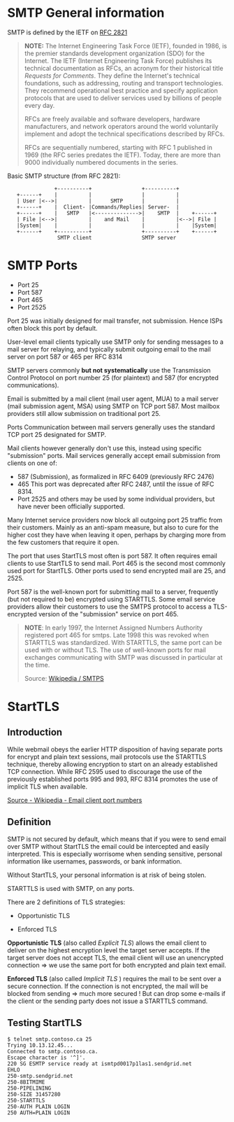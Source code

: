# SMTP General information

SMTP is defined by the IETF on [RFC 2821](https://www.ietf.org/rfc/rfc2821.txt)

>**NOTE:** The Internet Engineering Task Force (IETF), founded in 1986, is the premier standards development organization (SDO) for the Internet. The IETF (Internet Engineering Task Force) publishes its technical documentation as RFCs, an acronym for their historical title *Requests for Comments*. They define the Internet's technical foundations, such as addressing, routing and transport technologies. They recommend operational best practice and specify application protocols that are used to deliver services used by billions of people every day.
>
> RFCs are freely available and software developers, hardware manufacturers, and network operators around the world voluntarily implement and adopt the technical specifications described by RFCs.
>
> RFCs are sequentially numbered, starting with RFC 1 published in 1969 (the RFC series predates the IETF). Today, there are more than 9000 individually numbered documents in the series. 

Basic SMTP structure (from RFC 2821):

```
               +----------+                +----------+
   +------+    |          |                |          |
   | User |<-->|          |      SMTP      |          |
   +------+    |  Client- |Commands/Replies| Server-  |
   +------+    |   SMTP   |<-------------->|    SMTP  |    +------+
   | File |<-->|          |    and Mail    |          |<-->| File |
   |System|    |          |                |          |    |System|
   +------+    +----------+                +----------+    +------+
                SMTP client                SMTP server

```


# SMTP Ports

- Port 25
- Port 587
- Port 465
- Port 2525

Port 25 was initially designed for mail transfer, not submission. Hence ISPs often block this port by default.

User-level email clients typically use SMTP only for sending messages to a mail server for relaying, and typically submit outgoing email to the mail server on port 587 or 465 per RFC 8314

SMTP servers commonly **but not systematically** use the Transmission Control Protocol on port number 25 (for plaintext) and 587 (for encrypted communications).

Email is submitted by a mail client (mail user agent, MUA) to a mail server (mail submission agent, MSA) using SMTP on TCP port 587. Most mailbox providers still allow submission on traditional port 25.

Ports
Communication between mail servers generally uses the standard TCP port 25 designated for SMTP.

Mail clients however generally don't use this, instead using specific "submission" ports. Mail services generally accept email submission from clients on one of:

- 587 (Submission), as formalized in RFC 6409 (previously RFC 2476)
- 465 This port was deprecated after RFC 2487, until the issue of RFC 8314.
- Port 2525 and others may be used by some individual providers, but have never been officially supported.

Many Internet service providers now block all outgoing port 25 traffic from their customers. Mainly as an anti-spam measure, but also to cure for the higher cost they have when leaving it open, perhaps by charging more from the few customers that require it open.

The port that uses StartTLS most often is port 587. It often requires email clients to use StartTLS to send mail.
Port 465 is the second most commonly used port for StartTLS.
Other ports used to send encrypted mail are 25, and 2525.

Port 587 is the well-known port for submitting mail to a server, frequently (but not required to be) encrypted using STARTTLS. Some email service providers allow their customers to use the SMTPS protocol to access a TLS-encrypted version of the "submission" service on port 465.

>**NOTE**: In early 1997, the Internet Assigned Numbers Authority registered port 465 for smtps. Late 1998 this was revoked when STARTTLS was standardized. With STARTTLS, the same port can be used with or without TLS. The use of well-known ports for mail exchanges communicating with SMTP was discussed in particular at the time.
> 
> Source: [Wikipedia / SMTPS](https://en.wikipedia.org/wiki/SMTPS)

# StartTLS

## Introduction

While webmail obeys the earlier HTTP disposition of having separate ports for encrypt and plain text sessions, mail protocols use the STARTTLS technique, thereby allowing encryption to start on an already established TCP connection. While RFC 2595 used to discourage the use of the previously established ports 995 and 993, RFC 8314 promotes the use of implicit TLS when available.

[Source - Wikipedia - Email client port numbers](https://en.wikipedia.org/wiki/Email_client#Port_numbers)


## Definition

SMTP is not secured by default, which means that if you were to send email over SMTP without StartTLS the email could be intercepted and easily interpreted. This is especially worrisome when sending sensitive, personal information like usernames, passwords, or bank information. 

Without StartTLS, your personal information is at risk of being stolen. 

STARTTLS is used with SMTP, on any ports.

There are 2 definitions of TLS strategies:

- Opportunistic TLS

- Enforced TLS


**Opportunistic TLS** (also called *Explicit TLS*) allows the email client to deliver on the highest encryption level the target server accepts. If the target server does not accept TLS, the email client will use an unencrypted connection => we use the same port for both encrypted and plain text email.

**Enforced TLS** (also called *Implicit TLS* ) requires the mail to be sent over a secure connection. If the connection is not encrypted, the mail will be blocked from sending => much more secured ! But can drop some e-mails if the client or the sending party does not issue a STARTTLS command.



## Testing StartTLS

```batch
$ telnet smtp.contoso.ca 25
Trying 10.13.12.45...
Connected to smtp.contoso.ca.
Escape character is '^]'.
220 SG ESMTP service ready at ismtpd0017p1las1.sendgrid.net
EHLO
250-smtp.sendgrid.net
250-8BITMIME
250-PIPELINING
250-SIZE 31457280
250-STARTTLS
250-AUTH PLAIN LOGIN
250 AUTH=PLAIN LOGIN
```



